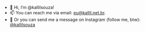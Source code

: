 - 👋 Hi, I’m @kallilsouza!
- 📫 You can reach me via email: eu@kallil.net.br.
- 🤳 Or you can send me a message on Instagram (follow me, btw): [@kallilsouza](https://instagram.com/kallilsouza)
